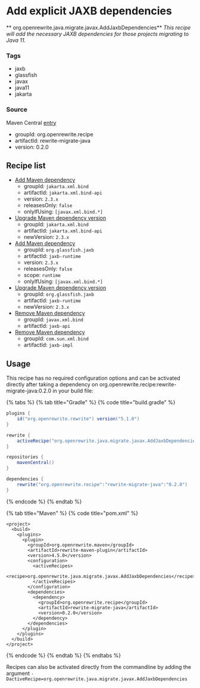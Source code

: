 # Add explicit JAXB dependencies

** org.openrewrite.java.migrate.javax.AddJaxbDependencies**
_This recipe will add the necessary JAXB dependencies for those projects migrating to Java 11._

### Tags

* jaxb
* glassfish
* javax
* java11
* jakarta

### Source

Maven Central [entry](https://search.maven.org/artifact/org.openrewrite.recipe/rewrite-migrate-java/0.2.0/jar)

* groupId: org.openrewrite.recipe
* artifactId: rewrite-migrate-java
* version: 0.2.0

## Recipe list

* [Add Maven dependency](../../../maven/adddependency.md)
  * groupId: `jakarta.xml.bind`
  * artifactId: `jakarta.xml.bind-api`
  * version: `2.3.x`
  * releasesOnly: `false`
  * onlyIfUsing: `[javax.xml.bind.*]`
* [Upgrade Maven dependency version](../../../maven/upgradedependencyversion.md)
  * groupId: `jakarta.xml.bind`
  * artifactId: `jakarta.xml.bind-api`
  * newVersion: `2.3.x`
* [Add Maven dependency](../../../maven/adddependency.md)
  * groupId: `org.glassfish.jaxb`
  * artifactId: `jaxb-runtime`
  * version: `2.3.x`
  * releasesOnly: `false`
  * scope: `runtime`
  * onlyIfUsing: `[javax.xml.bind.*]`
* [Upgrade Maven dependency version](../../../maven/upgradedependencyversion.md)
  * groupId: `org.glassfish.jaxb`
  * artifactId: `jaxb-runtime`
  * newVersion: `2.3.x`
* [Remove Maven dependency](../../../maven/removedependency.md)
  * groupId: `javax.xml.bind`
  * artifactId: `jaxb-api`
* [Remove Maven dependency](../../../maven/removedependency.md)
  * groupId: `com.sun.xml.bind`
  * artifactId: `jaxb-impl`
## Usage
This recipe has no required configuration options and can be activated directly after taking a dependency on org.openrewrite.recipe:rewrite-migrate-java:0.2.0 in your build file:

{% tabs %}
{% tab title="Gradle" %}
{% code title="build.gradle" %}
```groovy
plugins {
    id("org.openrewrite.rewrite") version("5.1.0")
}

rewrite {
    activeRecipe("org.openrewrite.java.migrate.javax.AddJaxbDependencies")
}

repositories {
    mavenCentral()
}

dependencies {
    rewrite("org.openrewrite.recipe":"rewrite-migrate-java":"0.2.0")
}
```
{% endcode %}
{% endtab %}

{% tab title="Maven" %}
{% code title="pom.xml" %}
```markup
<project>
  <build>
    <plugins>
      <plugin>
        <groupId>org.openrewrite.maven</groupId>
        <artifactId>rewrite-maven-plugin</artifactId>
        <version>4.5.0</version>
        <configuration>
          <activeRecipes>
            <recipe>org.openrewrite.java.migrate.javax.AddJaxbDependencies</recipe>
          </activeRecipes>
        </configuration>
        <dependencies>
          <dependency>
            <groupId>org.openrewrite.recipe</groupId>
            <artifactId>rewrite-migrate-java</artifactId>
            <version>0.2.0</version>
          </dependency>
        </dependencies>
      </plugin>
    </plugins>
  </build>
</project>
```
{% endcode %}
{% endtab %}
{% endtabs %}

Recipes can also be activated directly from the commandline by adding the argument `-DactiveRecipe=org.openrewrite.java.migrate.javax.AddJaxbDependencies`
